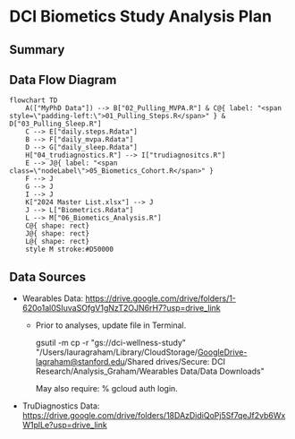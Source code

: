 # DCI Biometics Study Analysis Plan

## Summary

## Data Flow Diagram

```mermaid
flowchart TD
    A(["MyPhD Data"]) --> B["02_Pulling_MVPA.R"] & C@{ label: "<span style=\"padding-left:\">01_Pulling_Steps.R</span>" } & D["03_Pulling_Sleep.R"]
    C --> E["daily.steps.Rdata"]
    B --> F["daily_mvpa.Rdata"]
    D --> G["daily_sleep.Rdata"]
    H["04_trudiagnostics.R"] --> I["trudiagnositcs.R"]
    E --> J@{ label: "<span class=\"nodeLabel\">05_Biometics_Cohort.R</span>" }
    F --> J
    G --> J
    I --> J
    K["2024 Master List.xlsx"] --> J
    J --> L["Biometrics.Rdata"]
    L --> M["06_Biometics_Analysis.R"]
    C@{ shape: rect}
    J@{ shape: rect}
    L@{ shape: rect}
    style M stroke:#D50000

```
## Data Sources

- Wearables Data: https://drive.google.com/drive/folders/1-620o1al0SIuvaSOfgV1gNzT2OJN6rH7?usp=drive_link
  - Prior to analyses, update file in Terminal.
    
      gsutil -m cp -r "gs://dci-wellness-study" "/Users/lauragraham/Library/CloudStorage/GoogleDrive-lagraham@stanford.edu/Shared drives/Secure: DCI Research/Analysis_Graham/Wearables Data/Data Downloads"
    
      May also require: % gcloud auth login. 

- TruDiagnostics Data: https://drive.google.com/drive/folders/18DAzDidiQoPj5Sf7qeJf2vb6WxW1plLe?usp=drive_link
